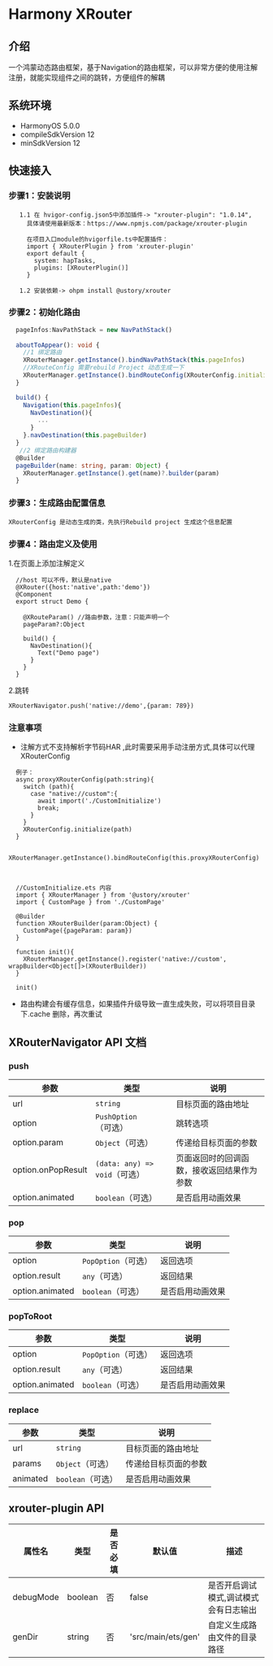 # Harmony XRouter

## 介绍
一个鸿蒙动态路由框架，基于Navigation的路由框架，可以非常方便的使用注解注册，就能实现组件之间的跳转，方便组件的解耦

## 系统环境
- HarmonyOS 5.0.0
- compileSdkVersion
  12
- minSdkVersion
  12

## 快速接入

### 步骤1：安装说明
```
   1.1 在 hvigor-config.json5中添加插件-> "xrouter-plugin": "1.0.14", 
     具体请使用最新版本：https://www.npmjs.com/package/xrouter-plugin 
     
     在项目入口module的hvigorfile.ts中配置插件：
     import { XRouterPlugin } from 'xrouter-plugin'
     export default {
       system: hapTasks,
       plugins: [XRouterPlugin()]
     }
     
   1.2 安装依赖-> ohpm install @ustory/xrouter
```

### 步骤2：初始化路由


```ts
  pageInfos:NavPathStack = new NavPathStack()
    
  aboutToAppear(): void {
    //1 绑定路由
    XRouterManager.getInstance().bindNavPathStack(this.pageInfos)
    //XRouteConfig 需要rebuild Project 动态生成一下
    XRouterManager.getInstance().bindRouteConfig(XRouterConfig.initialize)
  }

  build() {
    Navigation(this.pageInfos){
      NavDestination(){
        ...
      }
    }.navDestination(this.pageBuilder)
  }
   //2 绑定路由构建器
  @Builder
  pageBuilder(name: string, param: Object) {
    XRouterManager.getInstance().get(name)?.builder(param)
  }
```

###  步骤3：生成路由配置信息

``XRouterConfig 是动态生成的类，先执行Rebuild project 生成这个信息配置``


### 步骤4：路由定义及使用

1.在页面上添加注解定义
```
  //host 可以不传，默认是native
  @XRouter({host:'native',path:'demo'})
  @Component
  export struct Demo {
    
    @XRouteParam() //路由参数，注意：只能声明一个
    pageParam?:Object
  
    build() {
      NavDestination(){
        Text("Demo page")
      }
    }
  }
```
2.跳转
```
XRouterNavigator.push('native://demo',{param: 789})
```

### 注意事项
- 注解方式不支持解析字节码HAR ,此时需要采用手动注册方式,具体可以代理 XRouterConfig

```
  例子：
  async proxyXRouterConfig(path:string){
    switch (path){
      case "native://custom":{
        await import('./CustomInitialize')
        break;
      }
    }
    XRouterConfig.initialize(path)
  }
  
  XRouterManager.getInstance().bindRouteConfig(this.proxyXRouterConfig)
  
 
```

```
  //CustomInitialize.ets 内容
  import { XRouterManager } from '@ustory/xrouter'
  import { CustomPage } from './CustomPage'
  
  @Builder
  function XRouterBuilder(param:Object) {
    CustomPage({pageParam: param})
  }
  
  function init(){
    XRouterManager.getInstance().register('native://custom', wrapBuilder<Object[]>(XRouterBuilder))
  }
  
  init()
```

-  路由构建会有缓存信息，如果插件升级导致一直生成失败，可以将项目目录下.cache 删除，再次重试

## XRouterNavigator API 文档
### push

| 参数                 | 类型                        | 说明                                                                                                                         |
| ------------------ | ------------------------- | -------------------------------------------------------------------------------------------------------------------------- |
| url                | `string`                  | 目标页面的路由地址                                                                                                                  |
| option             | `PushOption`（可选）          | 跳转选项                                                                                                                       |
| option.param       | `Object`（可选）              | 传递给目标页面的参数                                                                                                                 |
| option.onPopResult | `(data: any) => void`（可选） | 页面返回时的回调函数，接收返回结果作为参数                                                                                                      |
| option.animated    | `boolean`（可选）             | 是否启用动画效果                                                                                                                   |

### pop

| 参数              | 类型              | 说明                                                            |
| --------------- | --------------- | ------------------------------------------------------------- |
| option          | `PopOption`（可选） | 返回选项                                                          |
| option.result   | `any`（可选）       | 返回结果                                                          |
| option.animated | `boolean`（可选）   | 是否启用动画效果                                                      |

### popToRoot

| 参数              | 类型              | 说明                                                                                                  |
| --------------- | --------------- | --------------------------------------------------------------------------------------------------- |
| option          | `PopOption`（可选） | 返回选项                                                                                                |
| option.result   | `any`（可选）       | 返回结果                                                                                                |
| option.animated | `boolean`（可选）   | 是否启用动画效果                                                                                            |

### replace

| 参数       | 类型            | 说明                                                                                                  |
| -------- | ------------- | --------------------------------------------------------------------------------------------------- |
| url      | `string`      | 目标页面的路由地址                                                                                           |
| params   | `Object`（可选）  | 传递给目标页面的参数                                                                                          |
| animated | `boolean`（可选） | 是否启用动画效果                                                                                            |


## xrouter-plugin API

| 属性名       | 类型      | 是否必填 | 默认值                | 描述                    |
| --------- | ------- | ---- |--------------------|-----------------------|
| debugMode | boolean | 否    | false              | 是否开启调试模式,调试模式会有日志输出   |
| genDir    | string  | 否    | 'src/main/ets/gen' | 自定义生成路由文件的目录路径 |
